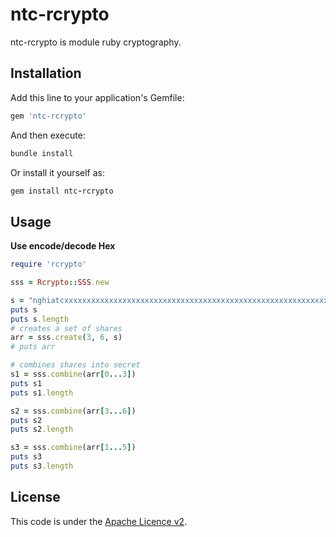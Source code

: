 # ntc-rcrypto
ntc-rcrypto is module ruby cryptography.

## Installation

Add this line to your application's Gemfile:

```ruby
gem 'ntc-rcrypto'
```

And then execute:
```ruby
bundle install
```

Or install it yourself as:
```ruby
gem install ntc-rcrypto
```

## Usage
**Use encode/decode Hex**  
```ruby
require 'rcrypto'

sss = Rcrypto::SSS.new

s = "nghiatcxxxxxxxxxxxxxxxxxxxxxxxxxxxxxxxxxxxxxxxxxxxxxxxxxxxxxxxxxxxxxxxxxxxxxxxxxxxxxxxxxxxxxxxxxxxxxxxxxxxxxx"
puts s
puts s.length
# creates a set of shares
arr = sss.create(3, 6, s)
# puts arr

# combines shares into secret
s1 = sss.combine(arr[0...3])
puts s1
puts s1.length

s2 = sss.combine(arr[3...6])
puts s2
puts s2.length

s3 = sss.combine(arr[1...5])
puts s3
puts s3.length
```

## License
This code is under the [Apache Licence v2](https://www.apache.org/licenses/LICENSE-2.0).  
